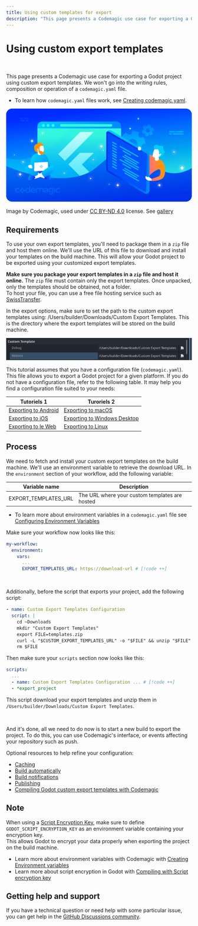 ```yaml
---
title: Using custom templates for export
description: "This page presents a Codemagic use case for exporting a Godot project using custom export templates."
---
```


# Using custom export templates

<br>

This page presents a Codemagic use case for exporting a Godot project using custom export templates. We won't go into the writing rules, composition or operation of a `codemagic.yaml` file.

- To learn how `codemagic.yaml` files work, see [Creating codemagic.yaml](https://docs.codemagic.io/partials/quickstart/create-yaml-intro/).

<img src="../images/workflows/codemagic-blog-header-Open-Source-team-blog-post.png" alt="Workflow for exporting a Godot project using custom export templates with Codemagic." style="border-radius: 16px;">

Image by Codemagic, used under [CC BY-ND 4.0](https://creativecommons.org/licenses/by-nd/4.0/) license. See [gallery](https://codemagic.io/gallery/)


## Requirements

To use your own export templates, you'll need to package them in a `zip` file and host them online. We'll use the URL of this file to download and install your templates on the build machine. This will allow your Godot project to be exported using your customized export templates.

**Make sure you package your export templates in a `zip` file and host it online.** 
The `zip` file must contain only the export templates. Once unpacked, only the templates should be obtained, not a folder.  
To host your file, you can use a free file hosting service such as [SwissTransfer](https://www.swisstransfer.com/).


In the export options, make sure to set the path to the custom export templates using: /Users/builder/Downloads/Custom Export Templates. This is the directory where the export templates will be stored on the build machine.

![Godot Codemagic Integration Project Config](../images/workflow-specific/custom-export-templates.png)


This tutorial assumes that you have a configuration file (`codemagic.yaml`). This file allows you to export a Godot project for a given platform. If you do not have a configuration file, refer to the following table. It may help you find a configuration file suited to your needs:

| Tutoriels 1                                                                  | Turoriels 2                                                                  |
| ---------------------------------------------------------------------------- | ---------------------------------------------------------------------------- |
| [Exporting to Android](../workflows/android-workflow.md)                 | [Exporting to macOS](../workflows/macos-workflow.md)                     |
| [Exporting to iOS](../workflows/ios-workflow.md)                         | [Exporting to Windows Desktop](../workflows/windows-desktop-workflow.md) |
| [Exporting to le Web](../workflows/web-workflow.md)                      | [Exporting to Linux](../workflows/linux-workflow.md)                     |


## Process

We need to fetch and install your custom export templates on the build machine. We'll use an environment variable to retrieve the download URL. In the `environment` section of your workflow, add the following variable:

| Variable name        |	Description                                   |
| -------------------- | ---------------------------------------------- |
| EXPORT_TEMPLATES_URL | The URL where your custom templates are hosted |

- To learn more about environment variables in a `codemagic.yaml` file see [Configuring Environment Variables](https://docs.codemagic.io/yaml-basic-configuration/configuring-environment-variables/)

Make sure your workflow now looks like this:

```yaml
my-workflow:
  environment:
    vars:
      ...
      EXPORT_TEMPLATES_URL: https://download-url # [!code ++]
```

<br>

Additionally, before the script that exports your project, add the following script:

```yaml
- name: Custom Export Templates Configuration
  script: |
    cd ~Downloads
    mkdir "Custom Export Templates"
    export FILE=templates.zip
    curl -L "$CUSTOM_EXPORT_TEMPLATES_URL" -o "$FILE" && unzip "$FILE"
    rm $FILE
```

Then make sure your `scripts` section now looks like this:

```yaml
scripts:
  ...
  - name: Custom Export Templates Configuration ... # [!code ++]
  - *export_project
```

This script download your export templates and unzip them in `/Users/builder/Downloads/Custom Export Templates`.

<br>

And it's done, all we need to do now is to start a new build to export the project. To do this, you can use Codemagic's interface, or events affecting your repository such as push.

Optional resources to help refine your configuration:
- [Caching](https://docs.codemagic.io/yaml-notification/email/)
- [Build automatically](https://docs.codemagic.io/yaml-running-builds/starting-builds-automatically/)
- [Build notifications](https://docs.codemagic.io/yaml-notification/email/)
- [Publishing](https://docs.codemagic.io/yaml-publishing/google-play/)
- [Compiling Godot custom export templates with Codemagic](./compiling.md)


## Note

When using a [Script Encryption Key](https://docs.godotengine.org/en/latest/contributing/development/compiling/compiling_with_script_encryption_key.html), make sure to define `GODOT_SCRIPT_ENCRYPTION_KEY` as an environment variable containing your encryption key.  
This allows Godot to encrypt your data properly when exporting the project on the build machine.

- Learn more about environment variables with Codemagic with [Creating Environment variables](https://docs.codemagic.io/yaml-basic-configuration/configuring-environment-variables/)
- Learn more about script encryption in Godot with [Compiling with Script encryption key](https://docs.godotengine.org/en/latest/contributing/development/compiling/compiling_with_script_encryption_key.html)


## Getting help and support

If you have a technical question or need help with some particular issue, you can get help in the [GitHub Discussions community](https://github.com/sabinayo/codemagic-godot-pipeline/discussions).